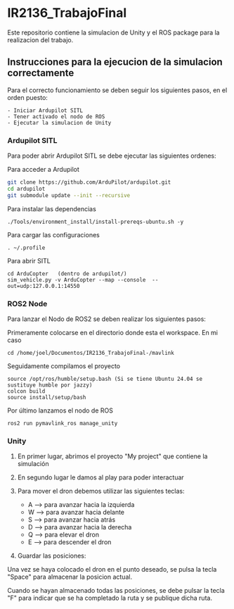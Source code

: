 # IR2136_TrabajoFinal 
 
Este repositorio contiene la simulacion de Unity y el ROS package para la realizacion del trabajo.


## Instrucciones para la ejecucion de la simulacion correctamente
Para el correcto funcionamiento se deben seguir los siguientes pasos, en el orden puesto:

    - Iniciar Ardupilot SITL
    - Tener activado el nodo de ROS
    - Ejecutar la simulacion de Unity

### Ardupilot SITL
Para poder abrir Ardupilot SITL se debe ejecutar las siguientes ordenes:

Para acceder a Ardupilot
```bash
git clone https://github.com/ArduPilot/ardupilot.git
cd ardupilot
git submodule update --init --recursive

```
Para instalar las dependencias
```
./Tools/environment_install/install-prereqs-ubuntu.sh -y
```
Para cargar las configuraciones
```
. ~/.profile
```
Para abrir SITL
```
cd ArduCopter   (dentro de ardupilot/)
sim_vehicle.py -v ArduCopter --map --console  --out=udp:127.0.0.1:14550
```
### ROS2 Node
Para lanzar el Nodo de ROS2 se deben realizar los siguientes pasos:

Primeramente colocarse en el directorio donde esta el workspace. En mi caso
```
cd /home/joel/Documentos/IR2136_TrabajoFinal-/mavlink
```
Seguidamente compilamos el proyecto
```
source /opt/ros/humble/setup.bash (Si se tiene Ubuntu 24.04 se sustituye humble por jazzy)
colcon build
source install/setup/bash
```
Por último lanzamos el nodo de ROS
```
ros2 run pymavlink_ros manage_unity
```

### Unity
1) En primer lugar, abrimos el proyecto "My project" que contiene la simulación
2) En segundo lugar le damos al play para poder interactuar 
3) Para mover el dron debemos utilizar las siguientes teclas:
    - A --> para avanzar hacia la izquierda
    - W --> para avanzar hacia delante
    - S --> para avanzar hacia atrás
    - D --> para avanzar hacia la derecha
    - Q --> para elevar el dron
    - E --> para descender el dron

4) Guardar las posiciones:

Una vez se haya colocado el dron en el punto deseado, se pulsa la tecla "Space" para almacenar la posicion actual.

Cuando se hayan almacenado todas las posiciones, se debe pulsar la tecla "F" para indicar que se ha completado la ruta y se publique dicha ruta.

